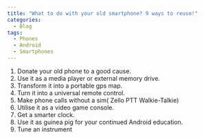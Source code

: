 ```yaml
---
title: "What to do with your old smartphone? 9 ways to reuse!"
categories:
  - Blog
tags:
  - Phones
  - Android
  - Smartphones
---
```


1. Donate your old phone to a good cause.
2. Use it as a media player or external memory drive.
3. Transform it into a portable gps map.
4. Turn it into a universal remote control.
5. Make phone calls without a sim( Zello PTT Walkie-Talkie)
6. Utilise it as a video game console.
7. Get a smarter clock.
8. Use it as guinea pig for your continued Android education.
9. Tune an instrument